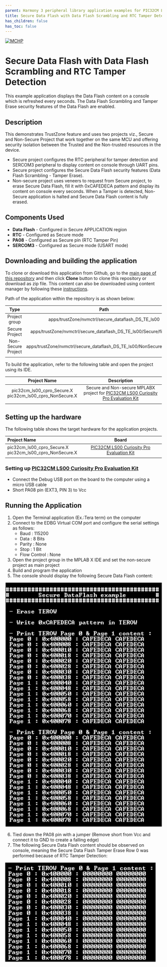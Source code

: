 ```yaml
---
parent: Harmony 3 peripheral library application examples for PIC32CM LE00/LS00/LS60 family
title: Secure Data Flash with Data Flash Scrambling and RTC Tamper Detection
has_children: false
has_toc: false
---
```


[![MCHP](https://www.microchip.com/ResourcePackages/Microchip/assets/dist/images/logo.png)](https://www.microchip.com)

# Secure Data Flash with Data Flash Scrambling and RTC Tamper Detection

This example application displays the Data Flash content on a console which is refreshed every seconds. The Data Flash Scrambling and Tamper Erase security features of the Data Flash are enabled. 

## Description

This demonstrates TrustZone feature and uses two projects viz., Secure and Non-Secure Project that work together on the same
MCU and offering security isolation between the Trusted and the Non-trusted resources in the device.

- Secure project configures the RTC peripheral for tamper detection and SERCOM3 peripheral to display content on console through UART pins.
- Secure project configures the Secure Data Flash security features (Data Flash Scrambling - Tamper Erase).
- Non-secure project uses veneers to request from Secure project, to erase Secure Data Flash, fill it with 0xCAFEDECA pattern and display its content on console every seconds. When a Tamper is detected, Non-Secure application is halted and Secure Data Flash content is fully erased.

## Components Used

- **Data Flash** - Configured in Secure APPLICATION region
- **RTC** - Configured as Secure mode
- **PA08** - Configured as Secure pin (RTC Tamper Pin)
- **SERCOM3** - Configured as Secure mode (USART mode)

## Downloading and building the application

To clone or download this application from Github, go to the [main page of this repository](https://github.com/Microchip-MPLAB-Harmony/csp_apps_pic32cm_le_ls) and then click **Clone** button to clone this repository or download as zip file.
This content can also be downloaded using content manager by following these [instructions](https://github.com/Microchip-MPLAB-Harmony/contentmanager/wiki).

Path of the application within the repository is as shown below:

| Type        | Path                         |
|:-----------:|:----------------------------:|
| Project group | apps/trustZone/nvmctrl/secure_dataflash_DS_TE_ls00 |
|Secure Project|  apps/trustZone/nvmctrl/secure_dataflash_DS_TE_ls00/Secure/firmware |
|Non-Secure Project|  apps/trustZone/nvmctrl/secure_dataflash_DS_TE_ls00/NonSecure/firmware |
||||

To build the application, refer to the following table and open the project using its IDE.

| Project Name      | Description                                    |
| :-----------------: | :----------------------------------------------: |
| pic32cm_ls00_cpro_Secure.X <br> pic32cm_ls00_cpro_NonSecure.X | Secure and Non-secure MPLABX project for [PIC32CM LS00 Curiosity Pro Evaluation Kit]() |
|||

## Setting up the hardware

The following table shows the target hardware for the application projects.

| Project Name| Board|
|:---------|:---------:|
| pic32cm_ls00_cpro_Secure.X <br> pic32cm_ls00_cpro_NonSecure.X | [PIC32CM LS00 Curiosity Pro Evaluation Kit]() |
|||

### Setting up [PIC32CM LS00 Curiosity Pro Evaluation Kit]()

- Connect the Debug USB port on the board to the computer using a micro USB cable
- Short PA08 pin (EXT3, PIN 3) to Vcc

## Running the Application

1. Open the Terminal application (Ex.:Tera term) on the computer
2. Connect to the EDBG Virtual COM port and configure the serial settings as follows:
    - Baud : 115200
    - Data : 8 Bits
    - Parity : None
    - Stop : 1 Bit
    - Flow Control : None
3. Open the project group in the MPLAB X IDE and set the non-secure project as main project
4. Build and program the application
5. The console should display the following Secure Data Flash content:

![output](images/output_dataflash_example.png)

6. Tied down the PA08 pin with a jumper (Remove short from Vcc and connect it to GND to create a falling edge)
7. The following Secure Data Flash content should be observed on console, meaning the Secure Data Flash Tamper Erase Row 0 was performed because of RTC Tamper Detection:

![output](images/output_dataflash_erased.png)